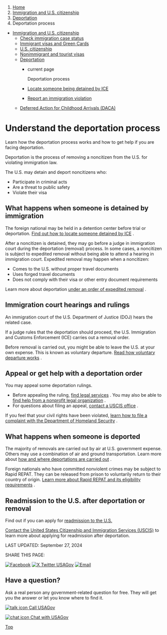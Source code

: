 1. [Home](/)
2. [Immigration and U.S. citizenship](/immigration-and-citizenship)
3. [Deportation](/deportation)
4. Deportation process

* [Immigration and U.S. citizenship](/immigration-and-citizenship)
  + [Check immigration case status](/immigration-case-status)
  + [Immigrant visas and Green Cards](/green-card-permanent-resident-immigrant-visa)
  + [U.S. citizenship](/become-us-citizen)
  + [Nonimmigrant and tourist visas](/non-immigrant-visas)
  + [Deportation](/deportation)
    - current page

      Deportation process
    - [Locate someone being detained by ICE](/detained-by-ice)
    - [Report an immigration violation](/report-immigration-violation)
  + [Deferred Action for Childhood Arrivals (DACA)](/daca)

Understand the deportation process
==================================

Learn how the deportation process works and how to get help if you are facing deportation.

Deportation is the process of removing a noncitizen from the U.S. for violating immigration law.

The U.S. may detain and deport noncitizens who:

* Participate in criminal acts
* Are a threat to public safety
* Violate their visa

What happens when someone is detained by immigration
----------------------------------------------------

The foreign national may be held in a detention center before trial or deportation.
[Find out how to locate someone detained by ICE](/detained-by-ice)
.

After a noncitizen is detained, they may go before a judge in immigration court during the deportation (removal) process. In some cases, a noncitizen is subject to expedited removal without being able to attend a hearing in immigration court. Expedited removal may happen when a noncitizen:

* Comes to the U.S. without proper travel documents
* Uses forged travel documents
* Does not comply with their visa or other entry document requirements

Learn more about deportation
[under an order of expedited removal](https://crsreports.congress.gov/product/pdf/IF/IF11357)
.

Immigration court hearings and rulings
--------------------------------------

An immigration court of the U.S. Department of Justice (DOJ) hears the related case.

If a judge rules that the deportation should proceed, the U.S. Immigration and Customs Enforcement (ICE) carries out a removal order.

Before removal is carried out, you might be able to leave the U.S. at your own expense. This is known as voluntary departure.
[Read how voluntary departure works](https://www.justice.gov/sites/default/files/eoir/legacy/2013/01/22/Voluntary%20Departure%20-%20English%20%2813%29.pdf)
.

Appeal or get help with a deportation order
-------------------------------------------

You may appeal some deportation rulings.

* Before appealing the ruling,
  [find legal services](https://www.uscis.gov/scams-fraud-and-misconduct/avoid-scams/find-legal-services)
  . You may also be able to
  [find help from a nonprofit legal organization](https://www.justice.gov/eoir/list-pro-bono-legal-service-providers)
  .
* For questions about filing an appeal,
  [contact a USCIS office](https://www.uscis.gov/about-us/find-a-uscis-office)
  .

If you feel that your civil rights have been violated,
[learn how to file a complaint with the Department of Homeland Security](https://www.dhs.gov/file-a-civil-rights-complaint)
.

What happens when someone is deported
-------------------------------------

The majority of removals are carried out by air at U.S. government expense. Others may use a combination of air and ground transportation. Learn more about
[how and where deportations are carried out](https://www.ice.gov/factsheets/ice-air-operations)
.

Foreign nationals who have committed nonviolent crimes may be subject to Rapid REPAT. They can be released from prison to voluntarily return to their country of origin.
[Learn more about Rapid REPAT and its eligibility requirements](https://www.ice.gov/doclib/news/library/factsheets/pdf/rapidrepat.pdf)
.

Readmission to the U.S. after deportation or removal
----------------------------------------------------

Find out if you can apply for
[readmission to the U.S.](https://www.uscis.gov/i-212)

[Contact the United States Citizenship and Immigration Services (USCIS)](https://www.uscis.gov/about-us/contact-us)
to learn more about applying for readmission after deportation.

LAST UPDATED:
September 27, 2024

SHARE THIS PAGE:

[![Facebook](/themes/custom/usagov/images/social-media-icons/Facebook_Icon.svg)](https://www.facebook.com/sharer/sharer.php?u=https://www.usa.gov/deportation-process&v=3)
[![X Twitter USAGov](/themes/custom/usagov/images/social-media-icons/X_Twitter_Icon.svg?version=2)](https://twitter.com/intent/tweet?source=webclient&text=https://www.usa.gov/deportation-process)
[![Email](/themes/custom/usagov/images/social-media-icons/Email_Icon.svg?version=2)](mailto:?subject=https://www.usa.gov/deportation-process)

Have a question?
----------------

Ask a real person any government-related question for free. They will get you the answer or let you know where to find it.

[![talk icon](/themes/custom/usagov/images/ICONS_talk.png)
Call USAGov](/phone)

[![chat icon](/themes/custom/usagov/images/ICONS_chat.png)
Chat with USAGov](/chat)

[Top](#main-content)